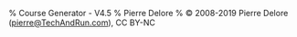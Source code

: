 % Course Generator - V4.5
% Pierre Delore
% © 2008-2019 Pierre Delore (pierre@TechAndRun.com), CC BY-NC
